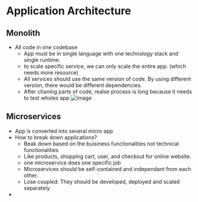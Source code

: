 # Application Architecture
## Monolith
* All code in one codebase
  * App must be in single language with one technology stack and single runtime.
  * to scale specific service, we can only scale the entire app. (which needs more resource)
  * All services should use the same version of code. By using different version, there would be different dependencies.
  * After chaning parts of code, realse process is long because it needs to test wholes app
![image](https://github.com/user-attachments/assets/249654d7-7e08-4ff3-b551-de6de8c20e38)



## Microservices
* App is converted into several micro app
* How to break down applications?
  * Beak down based on the buisiness functionalities not technical functionalities
  * Like products, shopping cart, user, and checkout for online website.
  * one microservice does one specific job
  * Microservices should be self-contained and independant from each other.
  * Lose coupled: They should be developed, deployed and scaled separately
* 
